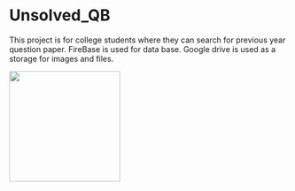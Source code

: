 
# Unsolved_QB

This project is for college students where they can search for previous year question paper.
FireBase is used for data base.
Google drive is used as a storage for images and files.



<img src="https://user-images.githubusercontent.com/57655058/216832537-362e2c72-ffa5-4501-8a46-1ce8bc3d0c50.jpg" height=200 />

